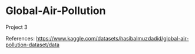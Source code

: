# Global-Air-Pollution
Project 3








References:
https://www.kaggle.com/datasets/hasibalmuzdadid/global-air-pollution-dataset/data
